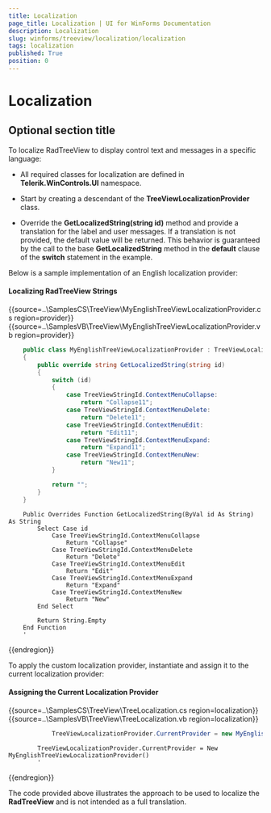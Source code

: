 ```yaml
---
title: Localization
page_title: Localization | UI for WinForms Documentation
description: Localization
slug: winforms/treeview/localization/localization
tags: localization
published: True
position: 0
---
```


# Localization



## Optional section title

To localize RadTreeView to display control text and messages in a specific language:

* All required classes for localization are defined in __Telerik.WinControls.UI__ namespace.

* Start by creating a descendant of the __TreeViewLocalizationProvider__ class. 

* Override the __GetLocalizedString(string id)__ method and provide a translation for the label and user messages. If a translation is not provided, the default value will be returned. This behavior is guaranteed by the call to the base __GetLocalizedString__ method in the __default__ clause of the __switch__ statement in the example. 
          

Below is a sample implementation of an English localization provider:

#### Localizing RadTreeView Strings

{{source=..\SamplesCS\TreeView\MyEnglishTreeViewLocalizationProvider.cs region=provider}} 
{{source=..\SamplesVB\TreeView\MyEnglishTreeViewLocalizationProvider.vb region=provider}} 

````C#
    public class MyEnglishTreeViewLocalizationProvider : TreeViewLocalizationProvider
    {
        public override string GetLocalizedString(string id)
        {
            switch (id)
            {
                case TreeViewStringId.ContextMenuCollapse:
                    return "Collapse11";
                case TreeViewStringId.ContextMenuDelete:
                    return "Delete11";
                case TreeViewStringId.ContextMenuEdit:
                    return "Edit11";
                case TreeViewStringId.ContextMenuExpand:
                    return "Expand11";
                case TreeViewStringId.ContextMenuNew:
                    return "New11";
            }

            return "";
        }
    }
````
````VB.NET
    Public Overrides Function GetLocalizedString(ByVal id As String) As String
        Select Case id
            Case TreeViewStringId.ContextMenuCollapse
                Return "Collapse"
            Case TreeViewStringId.ContextMenuDelete
                Return "Delete"
            Case TreeViewStringId.ContextMenuEdit
                Return "Edit"
            Case TreeViewStringId.ContextMenuExpand
                Return "Expand"
            Case TreeViewStringId.ContextMenuNew
                Return "New"
        End Select

        Return String.Empty
    End Function
    '
````

{{endregion}} 

To apply the custom localization provider, instantiate and assign it to the current localization provider:

#### Assigning the Current Localization Provider

{{source=..\SamplesCS\TreeView\TreeLocalization.cs region=localization}} 
{{source=..\SamplesVB\TreeView\TreeLocalization.vb region=localization}} 

````C#
            TreeViewLocalizationProvider.CurrentProvider = new MyEnglishTreeViewLocalizationProvider();
````
````VB.NET
        TreeViewLocalizationProvider.CurrentProvider = New MyEnglishTreeViewLocalizationProvider()
        '
````

{{endregion}} 

The code provided above illustrates the approach to be used to localize the __RadTreeView__ and is not intended as a full translation.
